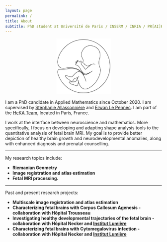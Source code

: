 ```yaml
---
layout: page
permalink: /
title: About
subtitle: PhD student at Université de Paris / INSERM / INRIA / PR[AI]RIE Institute
---
```


<div align="center"><img src="/assets/img/fetus2.png" alt="drawing" width="175"/></div>

I am a PhD candidate in Applied Mathematics since October 2020. I am supervised by [Stéphanie Allassonnière](https://sites.google.com/site/stephanieallassonniere/) and [Erwan Le Pennec](http://www.cmap.polytechnique.fr/~lepennec/fr/). I am part of the [HeKA Team](https://team.inria.fr/heka/), located in Paris, France.

I work at the interface between neuroscience and mathematics. More specifically, I focus on developing and adapting shape analysis tools to the quantitative analysis of fetal brain MRI. My goal is to provide better depiction of healthy brain growth and neurodevelopmental anomalies, along with enhanced diagnosis and prenatal counselling.

_________________

My research topics include:

- **Riemanian Geometry**
- **Image registration and atlas estimation**
- **Fetal MRI processing.**

_________________

Past and present research projects:
- **Multiscale image registration and atlas estimation**
- **Characterizing fetal brains with Corpus Callosum Agenesis - collaboration with Hôpital Trousseau**
- **Investigating healthy developmental trajectories of the fetal brain - collaboration with Hôpital Necker and [Institut Lumière](http://fondation-lumiere.org/)**
- **Characterizing fetal brains with Cytomegalovirus infection - collaboration with Hôpital Necker and [Institut Lumière](http://fondation-lumiere.org/)**
